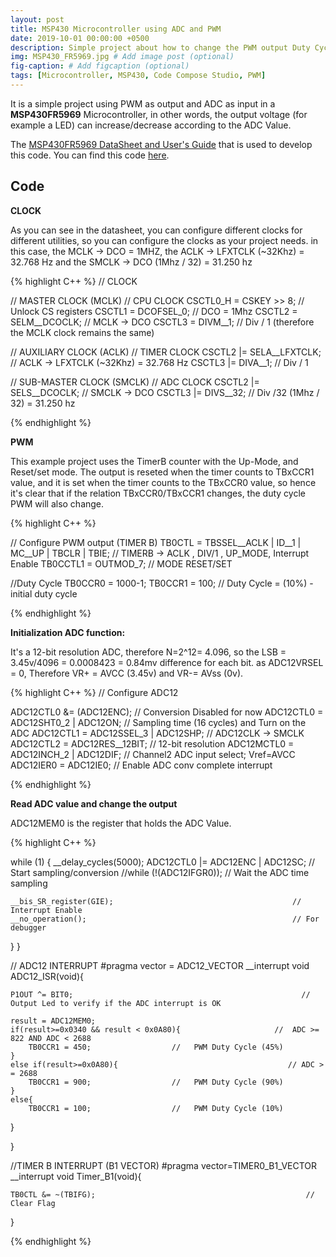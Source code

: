 ```yaml
---
layout: post
title: MSP430 Microcontroller using ADC and PWM
date: 2019-10-01 00:00:00 +0500
description: Simple project about how to change the PWM output Duty Cycle according to the ADC input # Add post description (optional)
img: MSP430_FR5969.jpg # Add image post (optional)
fig-caption: # Add figcaption (optional)
tags: [Microcontroller, MSP430, Code Compose Studio, PWM]
---
```


It is a simple project using PWM as output and ADC as input in a <b>MSP430FR5969</b> Microcontroller, in other words, the output voltage (for example a LED) can
 increase/decrease according to the ADC Value.

 The <a href="http://www.ti.com/product/MSP430FR5969/technicaldocuments"> MSP430FR5969 DataSheet and User's Guide</a> that is used to develop this code.
 You can find this code <a href="https://github.com/luanspl/MSP430_Microphone/blob/master/Demos/ADC_Input_PWM_Output/main.c">here</a>.
 


## Code

<b>CLOCK</b>

As you can see in the datasheet, you can configure different clocks for different utilities, so you can configure the clocks as your project needs. 
in this case, the MCLK -> DCO = 1MHZ, the ACLK -> LFXTCLK (~32Khz) = 32.768 Hz and the SMCLK -> DCO (1Mhz / 32) = 31.250 hz

{% highlight C++ %}
// CLOCK

  // MASTER CLOCK (MCLK)                    // CPU CLOCK
  CSCTL0_H = CSKEY >> 8;                    // Unlock CS registers
  CSCTL1 = DCOFSEL_0;                       // DCO = 1Mhz
  CSCTL2 = SELM__DCOCLK;                    // MCLK -> DCO
  CSCTL3 = DIVM__1;                         // Div / 1 (therefore the MCLK clock remains the same)

  // AUXILIARY CLOCK (ACLK)                 // TIMER CLOCK
  CSCTL2 |= SELA__LFXTCLK;                  // ACLK -> LFXTCLK (~32Khz) = 32.768 Hz
  CSCTL3 |= DIVA__1;                        // Div / 1

  // SUB-MASTER CLOCK (SMCLK)                // ADC CLOCK
  CSCTL2 |= SELS__DCOCLK;                    // SMCLK -> DCO
  CSCTL3 |= DIVS__32;                        // Div /32 (1Mhz / 32) = 31.250 hz

{% endhighlight %}

<b>PWM</b>

This example project uses the TimerB counter with the Up-Mode, and Reset/set mode.
The output is reseted when the timer counts to TBxCCR1 value, and it is set when the timer counts to the TBxCCR0 value, so hence it's clear that 
if the relation TBxCCR0/TBxCCR1 changes, the duty cycle PWM will also change.

{% highlight C++ %}

  // Configure PWM output (TIMER B)
  TB0CTL = TBSSEL__ACLK | ID__1 | MC__UP | TBCLR | TBIE;             // TIMERB -> ACLK , DIV/1 , UP_MODE, Interrupt Enable
  TB0CCTL1 = OUTMOD_7;                                               // MODE RESET/SET

  //Duty Cycle
  TB0CCR0 = 1000-1;
  TB0CCR1 = 100;                                                    // Duty Cycle = (10%) - initial duty cycle



{% endhighlight %}


<b>Initialization ADC function: </b>

It's a 12-bit resolution ADC, therefore N=2^12= 4.096, so the LSB = 3.45v/4096 = 0.0008423 = 0.84mv difference for each bit. 
as ADC12VRSEL = 0, Therefore VR+ = AVCC (3.45v) and VR-= AVss (0v).
     

{% highlight C++ %}
  // Configure ADC12
  
  ADC12CTL0 &= (ADC12ENC);										   //  Conversion Disabled for now
  ADC12CTL0 = ADC12SHT0_2 | ADC12ON;                               //  Sampling time (16 cycles) and Turn on the ADC
  ADC12CTL1 = ADC12SSEL_3 | ADC12SHP;                              //  ADC12CLK -> SMCLK
  ADC12CTL2 = ADC12RES__12BIT;                                     //  12-bit resolution
  ADC12MCTL0 = ADC12INCH_2 | ADC12DIF;                             //  Channel2 ADC input select; Vref=AVCC
  ADC12IER0 = ADC12IE0;                                            //  Enable ADC conv complete interrupt

{% endhighlight %}


<b>Read ADC value and change the output </b>

ADC12MEM0 is the register that holds the ADC Value.


{% highlight C++ %}

while (1)
  {
    __delay_cycles(5000);
    ADC12CTL0 |= ADC12ENC | ADC12SC;                               // Start sampling/conversion
	//while (!(ADC12IFGR0));                                       // Wait the ADC time sampling

    __bis_SR_register(GIE);                                        // Interrupt Enable
    __no_operation();                                              // For debugger
  }
}

// ADC12 INTERRUPT
#pragma vector = ADC12_VECTOR
__interrupt void ADC12_ISR(void){

    P1OUT ^= BIT0;                                                   // Output Led to verify if the ADC interrupt is OK

    result = ADC12MEM0;	
    if(result>=0x0340 && result < 0x0A80){                     //  ADC >= 822 AND ADC < 2688
        TB0CCR1 = 450;                  //   PWM Duty Cycle (45%)
    }
    else if(result>=0x0A80){                                      // ADC > = 2688
        TB0CCR1 = 900;                  //   PWM Duty Cycle (90%)
    }
    else{
        TB0CCR1 = 100;                  //   PWM Duty Cycle (10%)
}

}

//TIMER B INTERRUPT (B1 VECTOR)
#pragma vector=TIMER0_B1_VECTOR
__interrupt void Timer_B1(void){

    TB0CTL &= ~(TBIFG);                                               // Clear Flag

}

{% endhighlight %}






